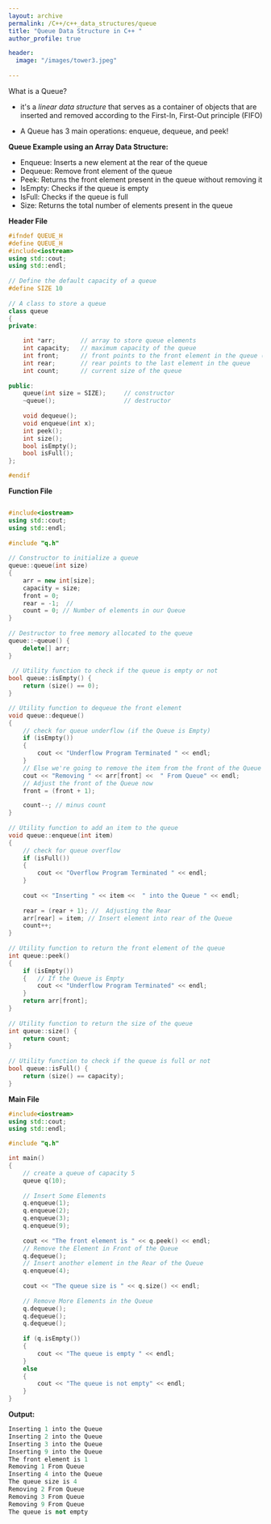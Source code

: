 ```yaml
---
layout: archive
permalink: /C++/c++_data_structures/queue
title: "Queue Data Structure in C++ "
author_profile: true

header:
  image: "/images/tower3.jpeg"
  
---
```


What is a Queue?

* it's a *linear data structure* that serves as a container of objects that are inserted and removed according to the First-In, First-Out principle (FIFO)


* A Queue has 3 main operations: enqueue, dequeue, and peek!


**Queue Example using an Array Data Structure:**

* Enqueue: Inserts a new element at the rear of the queue
* Dequeue: Remove front element of the queue
* Peek: Returns the front element present in the queue without removing it
* IsEmpty: Checks if the queue is empty
* IsFull: Checks if the queue is full
* Size: Returns the total number of elements present in the queue


**Header File**

```cpp
#ifndef QUEUE_H
#define QUEUE_H
#include<iostream>
using std::cout;
using std::endl;
 
// Define the default capacity of a queue
#define SIZE 10
 
// A class to store a queue
class queue
{
private:

    int *arr;       // array to store queue elements
    int capacity;   // maximum capacity of the queue
    int front;      // front points to the front element in the queue (if any)
    int rear;       // rear points to the last element in the queue
    int count;      // current size of the queue
     
public:
    queue(int size = SIZE);     // constructor
    ~queue();                   // destructor
 
    void dequeue();
    void enqueue(int x);
    int peek();
    int size();
    bool isEmpty();
    bool isFull();
};

#endif
```


**Function File**

```cpp

#include<iostream>
using std::cout;
using std::endl;
 
#include "q.h"
 
// Constructor to initialize a queue
queue::queue(int size)
{
    arr = new int[size];
    capacity = size;
    front = 0;
    rear = -1;  // 
    count = 0; // Number of elements in our Queue
}
 
// Destructor to free memory allocated to the queue
queue::~queue() {
    delete[] arr;
}
 
 // Utility function to check if the queue is empty or not
bool queue::isEmpty() {
    return (size() == 0);
}

// Utility function to dequeue the front element
void queue::dequeue()
{
    // check for queue underflow (if the Queue is Empty)
    if (isEmpty())
    {
        cout << "Underflow Program Terminated " << endl;
    }
    // Else we're going to remove the item from the front of the Queue
    cout << "Removing " << arr[front] <<  " From Queue" << endl;
    // Adjust the front of the Queue now
    front = (front + 1);

    count--; // minus count 
}
 
// Utility function to add an item to the queue
void queue::enqueue(int item)
{
    // check for queue overflow
    if (isFull())
    {
        cout << "Overflow Program Terminated " << endl;
    }
 
    cout << "Inserting " << item <<  " into the Queue " << endl;
 
    rear = (rear + 1); //  Adjusting the Rear
    arr[rear] = item; // Insert element into rear of the Queue
    count++;
}
 
// Utility function to return the front element of the queue
int queue::peek()
{
    if (isEmpty())
    {   // If the Queue is Empty
        cout << "Underflow Program Terminated" << endl;
    }
    return arr[front];
}
 
// Utility function to return the size of the queue
int queue::size() {
    return count;
}
 
// Utility function to check if the queue is full or not
bool queue::isFull() {
    return (size() == capacity);
}
```


**Main File**

```cpp
#include<iostream>
using std::cout;
using std::endl;

#include "q.h"

int main()
{
    // create a queue of capacity 5
    queue q(10);
 
    // Insert Some Elements
    q.enqueue(1);
    q.enqueue(2);
    q.enqueue(3);
    q.enqueue(9);
 
    cout << "The front element is " << q.peek() << endl;
    // Remove the Element in Front of the Queue
    q.dequeue();
    // Insert another element in the Rear of the Queue
    q.enqueue(4);
 
    cout << "The queue size is " << q.size() << endl;
    
    // Remove More Elements in the Queue
    q.dequeue();
    q.dequeue();
    q.dequeue();
 
    if (q.isEmpty())
    {
        cout << "The queue is empty " << endl;
    }
    else 
    {
        cout << "The queue is not empty" << endl;
    }
}
```

**Output:**

```cpp
Inserting 1 into the Queue 
Inserting 2 into the Queue 
Inserting 3 into the Queue 
Inserting 9 into the Queue 
The front element is 1
Removing 1 From Queue
Inserting 4 into the Queue 
The queue size is 4
Removing 2 From Queue
Removing 3 From Queue
Removing 9 From Queue
The queue is not empty
```

